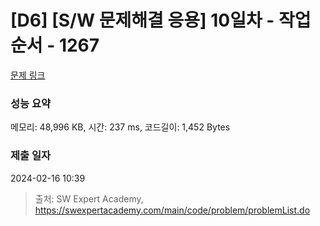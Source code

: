 # [D6] [S/W 문제해결 응용] 10일차 - 작업순서 - 1267 

[문제 링크](https://swexpertacademy.com/main/code/problem/problemDetail.do?contestProbId=AV18TrIqIwUCFAZN) 

### 성능 요약

메모리: 48,996 KB, 시간: 237 ms, 코드길이: 1,452 Bytes

### 제출 일자

2024-02-16 10:39



> 출처: SW Expert Academy, https://swexpertacademy.com/main/code/problem/problemList.do
